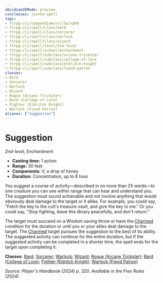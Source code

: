 ```yaml
---
obsidianUIMode: preview
cssclasses: json5e-spell
tags:
- ttrpg-cli/compendium/src/5e/xphb
- ttrpg-cli/spell/class/bard
- ttrpg-cli/spell/class/sorcerer
- ttrpg-cli/spell/class/warlock
- ttrpg-cli/spell/class/wizard
- ttrpg-cli/spell/level/2nd-level
- ttrpg-cli/spell/school/enchantment
- ttrpg-cli/spell/subclass/arcane-trickster
- ttrpg-cli/spell/subclass/college-of-lore
- ttrpg-cli/spell/subclass/eldritch-knight
- ttrpg-cli/spell/subclass/fiend-patron
classes:
- Bard
- Sorcerer
- Warlock
- Wizard
- Rogue (Arcane Trickster)
- Bard (College of Lore)
- Fighter (Eldritch Knight)
- Warlock (Fiend Patron)
aliases: ["Suggestion"]
---
```

# Suggestion
*2nd-level, Enchantment*  


- **Casting time:** 1 action
- **Range:** 30 feet
- **Components:** V, a drop of honey
- **Duration:** Concentration, up to 8 hour

You suggest a course of activity—described in no more than 25 words—to one creature you can see within range that can hear and understand you. The suggestion must sound achievable and not involve anything that would obviously deal damage to the target or it allies. For example, you could say, "Fetch the key to the cult's treasure vault, and give the key to me." Or you could say, "Stop fighting, leave this library peacefully, and don't return."

The target must succeed on a Wisdom saving throw or have the [Charmed](3-Mechanics/CLI/rules/conditions.md#Charmed) condition for the duration or until you or your allies deal damage to the target. The [Charmed](3-Mechanics/CLI/rules/conditions.md#Charmed) target pursues the suggestion to the best of its ability. The suggested activity can continue for the entire duration, but if the suggested activity can be completed in a shorter time, the spell ends for the target upon completing it.

**Classes**: [Bard](list-spells-classes-bard); [Sorcerer](list-spells-classes-sorcerer); [Warlock](list-spells-classes-warlock); [Wizard](list-spells-classes-wizard); [Rogue (Arcane Trickster)](list-spells-classes-rogue-xphb-arcane-trickster-xphb); [Bard (College of Lore)](list-spells-classes-bard-xphb-college-of-lore-xphb); [Fighter (Eldritch Knight)](list-spells-classes-fighter-xphb-eldritch-knight-xphb); [Warlock (Fiend Patron)](list-spells-classes-warlock-xphb-fiend-patron-xphb)

*Source: Player's Handbook (2024) p. 320. Available in the Free Rules (2024)*